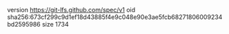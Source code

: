 version https://git-lfs.github.com/spec/v1
oid sha256:673cf299c9d1ef18d43885f4e9c048e90e3ae5fcb68271806009234bd2595986
size 1734
